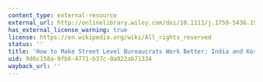 ```yaml
---
content_type: external-resource
external_url: http://onlinelibrary.wiley.com/doi/10.1111/j.1759-5436.1992.mp23004006.x/abstract
has_external_license_warning: true
license: https://en.wikipedia.org/wiki/All_rights_reserved
status: ''
title: 'How to Make Street Level Bureaucrats Work Better: India and Korea'
uid: 9d6c158a-9fb6-4771-b37c-0a922ab71334
wayback_url: ''
---
```

